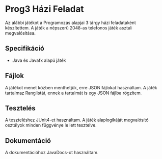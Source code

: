 # Prog3 Házi Feladat

Az alábbi játékot a Programozás alapjai 3 tárgy házi feladataként készítettem.
A játék a népszerű 2048-as telefonos játék asztali megvalósítása.

## Specifikáció

 - Java és Javafx alapú játék
 
## Fájlok
A játékot menet közben menthetjük, erre JSON fájlokat használtam.
A játék tartalmaz Ranglistát, ennek a tartalmát is egy JSON fájlba rögzítem.
 
 

## Tesztelés
A teszteléshez JUnit4-et használtam. A játék alaplogikáját megvalósító osztályok minden függvénye le lett tesztelve.

## Dokumentáció
A dokumentációhoz JavaDocs-ot használtam.